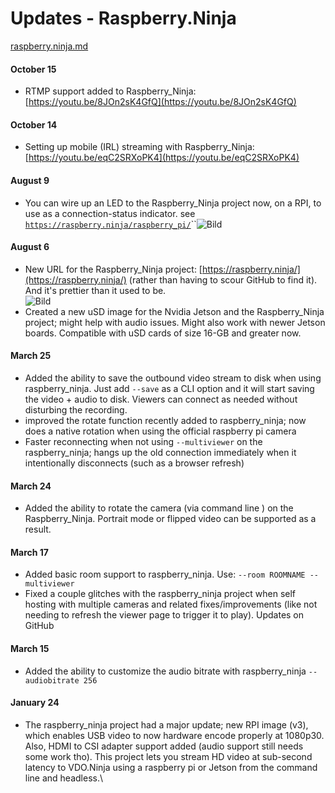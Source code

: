 # Updates - Raspberry.Ninja

[raspberry.ninja.md](../steves-helper-apps/raspberry.ninja.md "mention")

#### October 15

* RTMP support added to Raspberry\_Ninja:\
  [https://youtu.be/8JOn2sK4GfQ](https://youtu.be/8JOn2sK4GfQ)

#### October 14

* Setting up mobile (IRL) streaming with Raspberry\_Ninja:\
  [https://youtu.be/eqC2SRXoPK4](https://youtu.be/eqC2SRXoPK4)

#### August 9

* You can wire up an LED to the Raspberry\_Ninja project now, on a RPI, to use as a connection-status indicator. see [`https://raspberry.ninja/raspberry_pi/`](https://raspberry.ninja/raspberry\_pi/)``![Bild](https://media.discordapp.net/attachments/701232125831151697/1006385249577598976/unknown.png?width=385\&height=300)

#### August 6

* New URL for the Raspberry\_Ninja project: [https://raspberry.ninja/](https://raspberry.ninja/) (rather than having to scour GitHub to find it). And it's prettier than it used to be.\
  ![Bild](https://media.discordapp.net/attachments/701232125831151697/1005272561493491843/unknown.png?width=272\&height=300)
* Created a new uSD image for the Nvidia Jetson and the Raspberry\_Ninja project; might help with audio issues. Might also work with newer Jetson boards. Compatible with uSD cards of size 16-GB and greater now.

#### March 25

* Added the ability to save the outbound video stream to disk when using raspberry\_ninja. Just add `--save` as a CLI option and it will start saving the video + audio to disk. Viewers can connect as needed without disturbing the recording.
* improved the rotate function recently added to raspberry\_ninja; now does a native rotation when using the official raspberry pi camera
* Faster reconnecting when not using `--multiviewer` on the raspberry\_ninja; hangs up the old connection immediately when it intentionally disconnects (such as a browser refresh)

#### March 24

* Added the ability to rotate the camera (via command line ) on the Raspberry\_Ninja. Portrait mode or flipped video can be supported as a result.

#### March 17

* Added basic room support to raspberry\_ninja. Use: `--room ROOMNAME --multiviewer`
* Fixed a couple glitches with the raspberry\_ninja project when self hosting with multiple cameras and related fixes/improvements (like not needing to refresh the viewer page to trigger it to play). Updates on GitHub

#### March 15

* Added the ability to customize the audio bitrate with raspberry\_ninja `--audiobitrate 256`

#### January 24

* The raspberry\_ninja project had a major update; new RPI image (v3), which enables USB video to now hardware encode properly at 1080p30. Also, HDMI to CSI adapter support added (audio support still needs some work tho). This project lets you stream HD video at sub-second latency to VDO.Ninja using a raspberry pi or Jetson from the command line and headless.\

